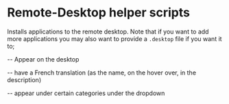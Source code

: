 #  Remote-Desktop helper scripts

Installs applications to the remote desktop. Note that if you want to add more applications you may also 
want to provide a `.desktop` file if you want it to;

-- Appear on the desktop

-- have a French translation (as the name, on the hover over, in the description)

-- appear under certain categories under the dropdown 
